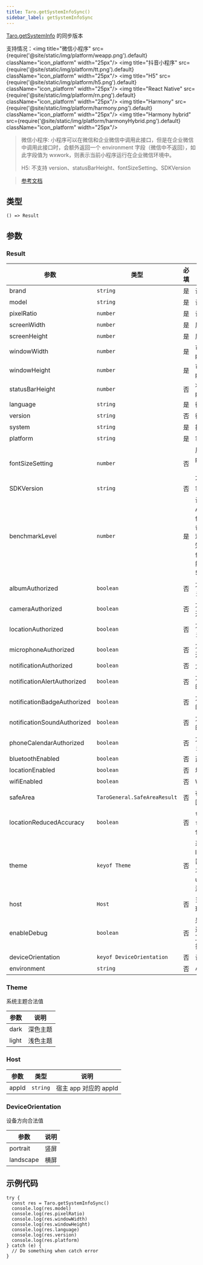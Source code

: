 ```yaml
---
title: Taro.getSystemInfoSync()
sidebar_label: getSystemInfoSync
---
```


[Taro.getSystemInfo](./getSystemInfo) 的同步版本

支持情况：<img title="微信小程序" src={require('@site/static/img/platform/weapp.png').default} className="icon_platform" width="25px"/> <img title="抖音小程序" src={require('@site/static/img/platform/tt.png').default} className="icon_platform" width="25px"/> <img title="H5" src={require('@site/static/img/platform/h5.png').default} className="icon_platform" width="25px"/> <img title="React Native" src={require('@site/static/img/platform/rn.png').default} className="icon_platform" width="25px"/> <img title="Harmony" src={require('@site/static/img/platform/harmony.png').default} className="icon_platform" width="25px"/> <img title="Harmony hybrid" src={require('@site/static/img/platform/harmonyHybrid.png').default} className="icon_platform" width="25px"/>

> 微信小程序: 小程序可以在微信和企业微信中调用此接口，但是在企业微信中调用此接口时，会额外返回一个 environment 字段（微信中不返回），如此字段值为 wxwork，则表示当前小程序运行在企业微信环境中。
>
> H5: 不支持 version、statusBarHeight、fontSizeSetting、SDKVersion

> [参考文档](https://developers.weixin.qq.com/miniprogram/dev/api/base/system/system-info/wx.getSystemInfoSync.html)

## 类型

```tsx
() => Result
```

## 参数

### Result

| 参数 | 类型 | 必填 | 说明 |
| --- | --- | :---: | --- |
| brand | `string` | 是 | 设备品牌 |
| model | `string` | 是 | 设备型号 |
| pixelRatio | `number` | 是 | 设备像素比 |
| screenWidth | `number` | 是 | 屏幕宽度，单位px |
| screenHeight | `number` | 是 | 屏幕高度，单位px |
| windowWidth | `number` | 是 | 可使用窗口宽度，单位px |
| windowHeight | `number` | 是 | 可使用窗口高度，单位px |
| statusBarHeight | `number` | 否 | 状态栏的高度，单位px |
| language | `string` | 是 | 微信设置的语言 |
| version | `string` | 否 | 微信版本号 |
| system | `string` | 是 | 操作系统及版本 |
| platform | `string` | 是 | 客户端平台 |
| fontSizeSetting | `number` | 否 | 用户字体大小（单位px）。以微信客户端「我-设置-通用-字体大小」中的设置为准 |
| SDKVersion | `string` | 否 | 客户端基础库版本 |
| benchmarkLevel | `number` | 是 | 设备性能等级（仅Android小游戏）。取值为：-2 或 0（该设备无法运行小游戏），-1（性能未知），>=1（设备性能值，该值越高，设备性能越好，目前最高不到50） |
| albumAuthorized | `boolean` | 否 | 允许微信使用相册的开关（仅 iOS 有效） |
| cameraAuthorized | `boolean` | 否 | 允许微信使用摄像头的开关 |
| locationAuthorized | `boolean` | 否 | 允许微信使用定位的开关 |
| microphoneAuthorized | `boolean` | 否 | 允许微信使用麦克风的开关 |
| notificationAuthorized | `boolean` | 否 | 允许微信通知的开关 |
| notificationAlertAuthorized | `boolean` | 否 | 允许微信通知带有提醒的开关（仅 iOS 有效） |
| notificationBadgeAuthorized | `boolean` | 否 | 允许微信通知带有标记的开关（仅 iOS 有效） |
| notificationSoundAuthorized | `boolean` | 否 | 允许微信通知带有声音的开关（仅 iOS 有效） |
| phoneCalendarAuthorized | `boolean` | 否 | 允许微信使用日历的开关 |
| bluetoothEnabled | `boolean` | 否 | 蓝牙的系统开关 |
| locationEnabled | `boolean` | 否 | 地理位置的系统开关 |
| wifiEnabled | `boolean` | 否 | Wi-Fi 的系统开关 |
| safeArea | `TaroGeneral.SafeAreaResult` | 否 | 在竖屏正方向下的安全区域 |
| locationReducedAccuracy | `boolean` | 否 | `true` 表示模糊定位，`false` 表示精确定位，仅 iOS 支持 |
| theme | `keyof Theme` | 否 | 系统当前主题，取值为light或dark，全局配置"darkmode":true时才能获取，否则为 undefined （不支持小游戏） |
| host | `Host` | 否 | 当前小程序运行的宿主环境 |
| enableDebug | `boolean` | 否 | 是否已打开调试。可通过右上角菜单或 [Taro.setEnableDebug](/docs/apis/base/debug/setEnableDebug) 打开调试。 |
| deviceOrientation | `keyof DeviceOrientation` | 否 | 设备方向 |
| environment | `string` | 否 | 小程序当前运行环境 |

### Theme

系统主题合法值

| 参数 | 说明 |
| --- | --- |
| dark | 深色主题 |
| light | 浅色主题 |

### Host

| 参数 | 类型 | 说明 |
| --- | --- | --- |
| appId | `string` | 宿主 app 对应的 appId |

### DeviceOrientation

设备方向合法值

| 参数 | 说明 |
| --- | --- |
| portrait | 竖屏 |
| landscape | 横屏 |

## 示例代码

```tsx
try {
  const res = Taro.getSystemInfoSync()
  console.log(res.model)
  console.log(res.pixelRatio)
  console.log(res.windowWidth)
  console.log(res.windowHeight)
  console.log(res.language)
  console.log(res.version)
  console.log(res.platform)
} catch (e) {
  // Do something when catch error
}
```
